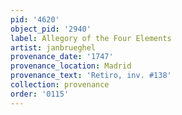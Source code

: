 ```yaml
---
pid: '4620'
object_pid: '2940'
label: Allegory of the Four Elements
artist: janbrueghel
provenance_date: '1747'
provenance_location: Madrid
provenance_text: 'Retiro, inv. #138'
collection: provenance
order: '0115'
---
```

